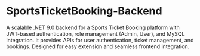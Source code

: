 # SportsTicketBooking-Backend
A scalable .NET 9.0 backend for a Sports Ticket Booking platform with JWT-based authentication, role management (Admin, User), and MySQL integration. It provides APIs for user authentication, ticket management, and bookings. Designed for easy extension and seamless frontend integration.
